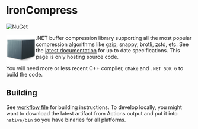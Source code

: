 # IronCompress

 [![NuGet](https://img.shields.io/nuget/v/IronCompress.svg)](https://www.nuget.org/packages/IronCompress)

<img src="managed/IronCompress/icon.png" width=80 height=80 align="left"/> .NET buffer compression library supporting all the most popular compression algorithms like gzip, snappy, brotli, zstd,  etc. See the [latest documentation](https://www.aloneguid.uk/projects/ironcompress/) for up to date specifications. This page is only hosting source code.

You will need more or less recent C++ compiler, `CMake` and `.NET SDK 6` to build the code.


## Building

See [workflow file](.github/workflows/ci.yml) for building instructions. To develop locally, you might want to download the latest artifact from Actions output and put it into `native/bin` so you have binaries for all platforms.

